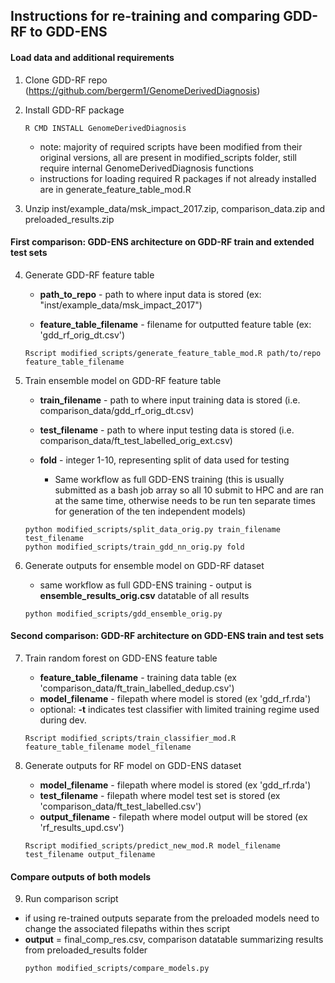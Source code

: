 ## Instructions for re-training and comparing GDD-RF to GDD-ENS
#### Load data and additional requirements
1.  Clone GDD-RF repo (<https://github.com/bergerm1/GenomeDerivedDiagnosis>)
2.  Install GDD-RF package

    ```{linux GDD_RF_install}
    R CMD INSTALL GenomeDerivedDiagnosis
    ```
    - note: majority of required scripts have been modified from their original versions, all are present in modified_scripts folder, still require internal GenomeDerivedDiagnosis functions
    - instructions for loading required R packages if not already installed are in generate_feature_table_mod.R

3.  Unzip inst/example_data/msk_impact_2017.zip, comparison_data.zip and preloaded_results.zip
#### First comparison: GDD-ENS architecture on GDD-RF train and extended test sets
4.  Generate GDD-RF feature table
    -   **path_to_repo** - path to where input data is stored (ex: "inst/example_data/msk_impact_2017")

    -   **feature_table_filename** - filename for outputted feature table (ex: 'gdd_rf_orig_dt.csv')

    ```{linux generate_ft}
    Rscript modified_scripts/generate_feature_table_mod.R path/to/repo feature_table_filename
    ```

5.  Train ensemble model on GDD-RF feature table

    -   **train_filename** - path to where input training data is stored (i.e. comparison_data/gdd_rf_orig_dt.csv)

    -   **test_filename** - path to where input testing data is stored (i.e. comparison_data/ft_test_labelled_orig_ext.csv)

    -   **fold** - integer 1-10, representing split of data used for testing

        -   Same workflow as full GDD-ENS training (this is usually submitted as a bash job array so all 10 submit to HPC and are ran at the same time, otherwise needs to be run ten separate times for generation of the ten independent models)

    ```{linux train_ens_classifier}
    python modified_scripts/split_data_orig.py train_filename test_filename
    python modified_scripts/train_gdd_nn_orig.py fold
    ```
6.  Generate outputs for ensemble model on GDD-RF dataset
    -   same workflow as full GDD-ENS training - output is **ensemble_results_orig.csv** datatable of all results

    ```{linux test_ensemble}
    python modified_scripts/gdd_ensemble_orig.py 
    ```

#### Second comparison: GDD-RF architecture on GDD-ENS train and test sets

7.  Train random forest on GDD-ENS feature table
    -   **feature_table_filename** - training data table (ex 'comparison_data/ft_train_labelled_dedup.csv')
    -   **model_filename** - filepath where model is stored (ex 'gdd_rf.rda')
    -   optional: **-t** indicates test classifier with limited training regime used during dev.

    ```{linux train_rf_classifier}
    Rscript modified_scripts/train_classifier_mod.R feature_table_filename model_filename
    ```

8.  Generate outputs for RF model on GDD-ENS dataset
    -   **model_filename** - filepath where model is stored (ex 'gdd_rf.rda')
    -   **test_filename** - filepath where model test set is stored (ex 'comparison_data/ft_test_labelled.csv')
    -   **output_filename** - filepath where model output will be stored (ex 'rf_results_upd.csv')

    ```{linux test_rf}
    Rscript modified_scripts/predict_new_mod.R model_filename test_filename output_filename
    ```
#### Compare outputs of both models
9. Run comparison script
- if using re-trained outputs separate from the preloaded models need to change the associated filepaths within thes script
-   **output** = final_comp_res.csv, comparison datatable summarizing results from preloaded_results folder
    ```{linux test_rf}
    python modified_scripts/compare_models.py
    ```
